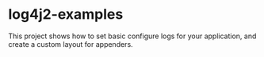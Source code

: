 # log4j2-examples

This project shows how to set basic configure logs for your application, and create a custom layout for appenders.